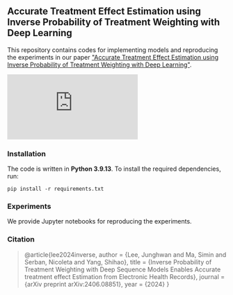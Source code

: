 ## Accurate Treatment Effect Estimation using Inverse Probability of Treatment Weighting with Deep Learning

This repository contains codes for implementing models and reproducing the experiments in our paper ["Accurate Treatment Effect Estimation using Inverse Probability of Treatment Weighting with Deep Learning"](https://arxiv.org/abs/2406.08851).

![Sample Image](https://github.com/Jayaos/propensity_score_dl/tree/master/images/DLPS_fig2.pdf)


### Installation

The code is written in **Python 3.9.13**. To install the required dependencies, run:

```
pip install -r requirements.txt
```


### Experiments

We provide Jupyter notebooks for reproducing the experiments.


### Citation

>@article{lee2024inverse,
>  author    = {Lee, Junghwan and Ma, Simin and Serban, Nicoleta and Yang, Shihao},
>  title     = {Inverse Probability of Treatment Weighting with Deep Sequence Models Enables Accurate treatment effect Estimation from Electronic Health Records},
>  journal   = {arXiv preprint arXiv:2406.08851},
>  year      = {2024}
>}
